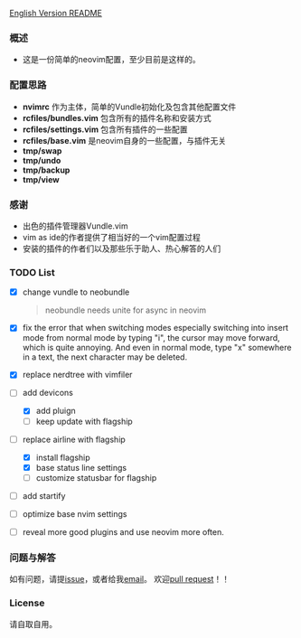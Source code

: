 [English Version README](docs/README.EN.md)

### 概述
+ 这是一份简单的neovim配置，至少目前是这样的。

### 配置思路
+ **nvimrc** 作为主体，简单的Vundle初始化及包含其他配置文件
+ **rcfiles/bundles.vim** 包含所有的插件名称和安装方式
+ **rcfiles/settings.vim** 包含所有插件的一些配置
+ **rcfiles/base.vim** 是neovim自身的一些配置，与插件无关
+ **tmp/swap**
+ **tmp/undo**
+ **tmp/backup**
+ **tmp/view**

### 感谢
+ 出色的插件管理器Vundle.vim
+ vim as ide的作者提供了相当好的一个vim配置过程
+ 安装的插件的作者们以及那些乐于助人、热心解答的人们

### TODO List
* [x] change vundle to neobundle
    > neobundle needs unite for async in neovim

* [x] fix the error that when switching modes especially switching into insert
    mode from normal mode by typing "i", the cursor may move forward, which is
    quite annoying. And even in normal mode, type "x" somewhere in a text, the
    next character may be deleted.

* [x] replace nerdtree with vimfiler

* [ ] add devicons
    - [x] add pluign
    - [ ] keep update with flagship 

* [ ] replace airline with flagship
    - [x] install flagship
    - [x] base status line settings 
    - [ ] customize statusbar for flagship 

* [ ] add startify

* [ ] optimize base nvim settings

* [ ] reveal more good plugins and use neovim more often.

### 问题与解答
如有问题，请提[issue](https://github.com/gisphm/myneovimrc/issues/new)，或者给我[email](mailto:phmfk@hotmail.com)。
欢迎[pull request](https://github.com/gisphm/myneovimrc/compare/)！！

### License
请自取自用。
